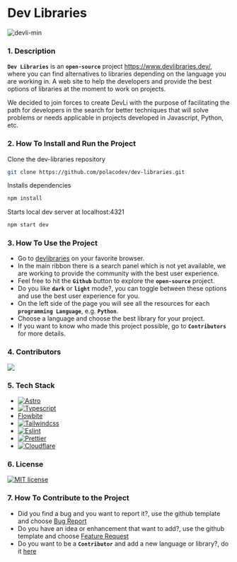 # Dev Libraries

![devli-min](https://github.com/polacodev/dev-libraries/assets/158519820/7d8616fa-e187-4119-8609-1682f792f0a4)

### 1. Description

**`Dev Libraries`** is an **`open-source`** project https://www.devlibraries.dev/, where you can find alternatives to libraries depending on the language you are working in. A web site to help the developers and provide the best options of libraries at the moment to work on projects.

We decided to join forces to create DevLi with the purpose of facilitating the path for developers in the search for better techniques that will solve problems or needs applicable in projects developed in Javascript, Python, etc.

### 2. How To Install and Run the Project

Clone the dev-libraries repository

```sh
git clone https://github.com/polacodev/dev-libraries.git
```

Installs dependencies

```sh
npm install
```

Starts local dev server at localhost:4321

```sh
npm start dev
```

### 3. How To Use the Project

- Go to [devlibraries](https://www.devlibraries.dev/) on your favorite browser.
- In the main ribbon there is a search panel which is not yet available, we are working to provide the community with the best user experience.
- Feel free to hit the **`Github`** button to explore the **`open-source`** project.
- Do you like **`dark`** or **`light`** mode?, you can toggle between these options and use the best user experience for you.
- On the left side of the page you will see all the resources for each **`programming Language`**, e.g. **`Python`**.
- Choose a language and choose the best library for your project.
- If you want to know who made this project possible, go to **`Contributors`** for more details.

### 4. Contributors

<a href="https://github.com/polacodev/dev-libraries/graphs/contributors">
  <img src="https://contrib.rocks/image?repo=polacodev/dev-libraries" />
</a>

### 5. Tech Stack

- [![Astro](https://img.shields.io/badge/Astro-0C1222?style=for-the-badge&logo=astro&logoColor=FDFDFE)](https://astro.build/)
- [![Typescript](https://img.shields.io/badge/TypeScript-007ACC?style=for-the-badge&logo=typescript&logoColor=white)](https://www.typescriptlang.org/)
- [Flowbite](https://flowbite.com/)
- [![Tailwindcss](https://img.shields.io/badge/Tailwind_CSS-38B2AC?style=for-the-badge&logo=tailwind-css&logoColor=white)](https://tailwindcss.com/)
- [![Eslint](https://img.shields.io/badge/eslint-3A33D1?style=for-the-badge&logo=eslint&logoColor=white)](https://eslint.org/)
- [![Prettier](https://img.shields.io/badge/prettier-1A2C34?style=for-the-badge&logo=prettier&logoColor=F7BA3E)](https://prettier.io/)
- [![Cloudflare](https://img.shields.io/badge/Cloudflare-F38020?style=for-the-badge&logo=Cloudflare&logoColor=white)](https://www.cloudflare.com/)

### 6. License

[![MIT license](https://img.shields.io/badge/License-MIT-blue.svg)](https://github.com/polacodev/dev-libraries/blob/main/LICENSE.md)

### 7. How To Contribute to the Project

- Did you find a bug and you want to report it?, use the github template and choose [Bug Report](https://github.com/polacodev/dev-libraries/issues/new/choose)
- Do you have an idea or enhancement that want to add?, use the github template and choose [Feature Request](https://github.com/polacodev/dev-libraries/issues/new/choose)
- Do you want to be a **`Contributor`** and add a new language or library?, do it [here](https://github.com/polacodev/dev-libraries/blob/main/CONTRIBUTING.md)
